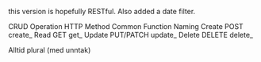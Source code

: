 this version is hopefully RESTful. Also added a date filter.

CRUD Operation	HTTP Method 	Common Function Naming
Create	        POST	        create_ 
Read	        GET	            get_ 
Update	        PUT/PATCH	    update_ 
Delete	        DELETE	        delete_

Alltid plural (med unntak)